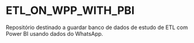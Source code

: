 # ETL_ON_WPP_WITH_PBI
Repositório destinado a guardar banco de dados de estudo de ETL com Power BI usando dados do WhatsApp.
